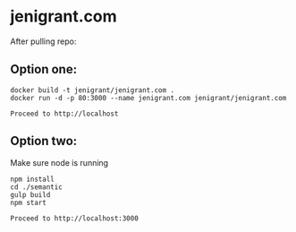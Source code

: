 # jenigrant.com

After pulling repo:

## Option one: 
	docker build -t jenigrant/jenigrant.com .
	docker run -d -p 80:3000 --name jenigrant.com jenigrant/jenigrant.com

	Proceed to http://localhost

## Option two:
Make sure node is running

	npm install
	cd ./semantic
	gulp build
	npm start

	Proceed to http://localhost:3000